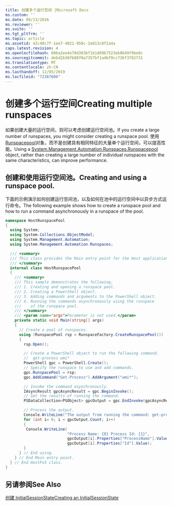```yaml
---
title: 创建多个运行空间 |Microsoft Docs
ms.custom: ''
ms.date: 09/13/2016
ms.reviewer: ''
ms.suite: ''
ms.tgt_pltfrm: ''
ms.topic: article
ms.assetid: 42c40c7f-1ee7-4021-950c-2e013c8f2a4a
caps.latest.revision: 4
ms.openlocfilehash: 606a2ee4e70d303bf1b1d69b7523eb8649f9be0c
ms.sourcegitcommit: debd2b38fb8070a7357bf1a4bf9cc736f3702f31
ms.translationtype: MT
ms.contentlocale: zh-CN
ms.lasthandoff: 12/05/2019
ms.locfileid: "72367606"
---
```

# <a name="creating-multiple-runspaces"></a><span data-ttu-id="4359c-102">创建多个运行空间</span><span class="sxs-lookup"><span data-stu-id="4359c-102">Creating multiple runspaces</span></span>

<span data-ttu-id="4359c-103">如果创建大量的运行空间，则可以考虑创建运行空间池。</span><span class="sxs-lookup"><span data-stu-id="4359c-103">If you create a large number of runspaces, you might consider creating a runspace pool.</span></span> <span data-ttu-id="4359c-104">使用[Runspacepool](/dotnet/api/System.Management.Automation.Runspaces.RunspacePool)对象，而不是创建具有相同特征的大量单个运行空间，可以提高性能。</span><span class="sxs-lookup"><span data-stu-id="4359c-104">Using a [System.Management.Automation.Runspaces.Runspacepool](/dotnet/api/System.Management.Automation.Runspaces.RunspacePool) object, rather than creating a large number of individual runspaces with the same characteristics, can improve performance.</span></span>

## <a name="creating-and-using-a-runspace-pool"></a><span data-ttu-id="4359c-105">创建和使用运行空间池。</span><span class="sxs-lookup"><span data-stu-id="4359c-105">Creating and using a runspace pool.</span></span>

 <span data-ttu-id="4359c-106">下面的示例演示如何创建运行空间池，以及如何在池中的运行空间中以异步方式运行命令。</span><span class="sxs-lookup"><span data-stu-id="4359c-106">The following example shows how to create a runspace pool and how to run a command asynchronously in a runspace of the pool.</span></span>

```csharp
namespace HostRunspacePool
{
  using System;
  using System.Collections.ObjectModel;
  using System.Management.Automation;
  using System.Management.Automation.Runspaces;

  /// <summary>
  /// This class provides the Main entry point for the Host application.
  /// </summary>
  internal class HostRunspacePool
  {
    /// <summary>
    /// This sample demonstrates the following.
    /// 1. Creating and opening a runspace pool.
    /// 2. Creating a PowerShell object.
    /// 3. Adding commands and arguments to the PowerShell object.
    /// 4. Running the commands asynchronously using the runspace
    ///    of the runspace pool.
    /// </summary>
    /// <param name="args">Parameter is not used.</param>
    private static void Main(string[] args)
    {
      // Create a pool of runspaces.
      using (RunspacePool rsp = RunspaceFactory.CreateRunspacePool())
      {
        rsp.Open();

        // Create a PowerShell object to run the following command.
        //  get-process wmi*
        PowerShell gpc = PowerShell.Create();
        // Specify the runspace to use and add commands.
        gpc.RunspacePool = rsp;
        gpc.AddCommand("Get-Process").AddArgument("wmi*");

        // Invoke the command asynchronously.
        IAsyncResult gpcAsyncResult = gpc.BeginInvoke();
        // Get the results of running the command.
        PSDataCollection<PSObject> gpcOutput = gpc.EndInvoke(gpcAsyncResult);

        // Process the output.
        Console.WriteLine("The output from running the command: get-process wmi*");
        for (int i= 0; i < gpcOutput.Count; i++)
        {
         Console.WriteLine(
                           "Process Name: {0} Process Id: {1}",
                           gpcOutput[i].Properties["ProcessName"].Value,
                           gpcOutput[i].Properties["Id"].Value);
        }
      } // End using.
    } // End Main entry point.
  } // End HostPs5 class.
}
```

## <a name="see-also"></a><span data-ttu-id="4359c-107">另请参阅</span><span class="sxs-lookup"><span data-stu-id="4359c-107">See Also</span></span>

 [<span data-ttu-id="4359c-108">创建 InitialSessionState</span><span class="sxs-lookup"><span data-stu-id="4359c-108">Creating an InitialSessionState</span></span>](./creating-an-initialsessionstate.md)
